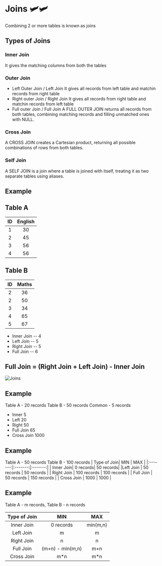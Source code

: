 # Joins  🛩️🛩️
Combining 2 or more tables is known as joins

## Types of Joins
### Inner Join 
  It gives the matching columns from both the tables
### Outer Join
- Left Outer Join / Left Join
   It gives all records from left table and matchin records from right table
- Right outer Join / Right Join
   It gives all records from right table and matchin records from left table
- Full outer Join / Full Join
   A FULL OUTER JOIN returns all records from both tables, combining matching records and filling unmatched ones with NULL.
### Cross Join
   A CROSS JOIN creates a Cartesian product, returning all possible combinations of rows from both tables.
### Self Join
   A SELF JOIN is a join where a table is joined with itself, treating it as two separate tables using aliases.

## Example
## Table A
| ID    |   English  |
|:-----:|:----------:|
| 1     |    30      |
| 2     |    45      |
| 3     | 56         |
| 4     | 56         |

## Table B
| ID    |   Maths    |
|:-----:|:----------:|
| 2     |    36      |
| 2     |    50      |
| 3     | 34         |
| 4     | 65         |
| 5     | 67         |

- Inner Join -- 4
- Left Join  -- 5
- Right Join -- 5
- Full Join  -- 6



## Full Join = (Right Join + Left Join) - Inner Join

![Joins](https://i.pinimg.com/736x/52/71/64/5271644b8c3db314b5830d902db361d9.jpg)

## Example
Table A - 20 records
Table B - 50 records
Common  - 5 records
- Inner  5
- Left   20
- Right  50
- Full Join   65
- Cross Join   1000


## Example 
Table A - 50 records
Table B - 100 records
| Type of Join| MIN  | MAX |
|:-------:|:-------:|:-------:|
| Inner Join| 0 records| 50 records|
|Left Join | 50 records | 50 records |
| Right Join | 100 records | 100 records |
| Full Join |  50 records   | 150 records |
| Cross Join | 1000 | 1000  |

## Example
Table A - m records,  Table B - n records

| Type of Join| MIN  | MAX |
|:-------:|:-------:|:-------:|
| Inner Join| 0 records| min(m,n)|
|Left Join | m | m |
| Right Join | n | n |
| Full Join | (m+n) - min(m,n)   | m+n |
| Cross Join | m*n | m*n |


